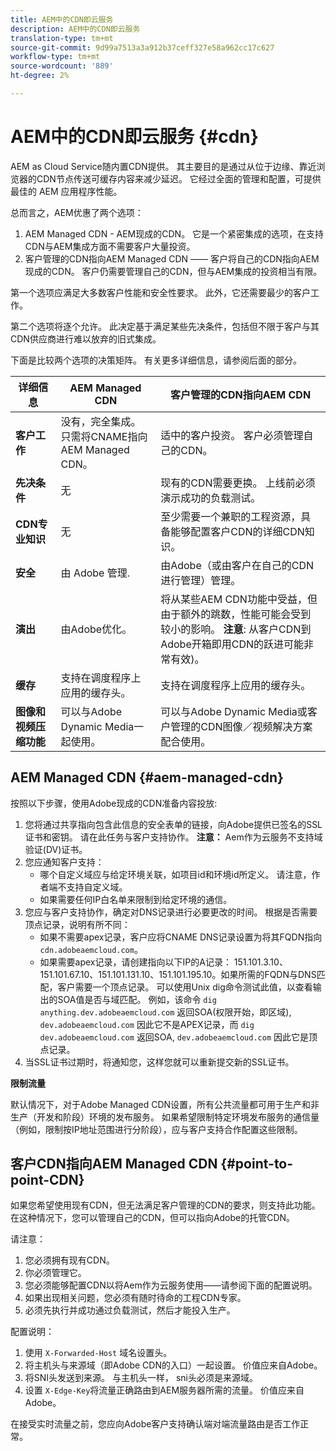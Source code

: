 ```yaml
---
title: AEM中的CDN即云服务
description: AEM中的CDN即云服务
translation-type: tm+mt
source-git-commit: 9d99a7513a3a912b37ceff327e58a962cc17c627
workflow-type: tm+mt
source-wordcount: '889'
ht-degree: 2%

---
```



# AEM中的CDN即云服务 {#cdn}

AEM as Cloud Service随内置CDN提供。 其主要目的是通过从位于边缘、靠近浏览器的CDN节点传送可缓存内容来减少延迟。 它经过全面的管理和配置，可提供最佳的 AEM 应用程序性能。

总而言之，AEM优惠了两个选项：

1. AEM Managed CDN - AEM现成的CDN。 它是一个紧密集成的选项，在支持CDN与AEM集成方面不需要客户大量投资。
1. 客户管理的CDN指向AEM Managed CDN —— 客户将自己的CDN指向AEM现成的CDN。 客户仍需要管理自己的CDN，但与AEM集成的投资相当有限。

第一个选项应满足大多数客户性能和安全性要求。 此外，它还需要最少的客户工作。

第二个选项将逐个允许。 此决定基于满足某些先决条件，包括但不限于客户与其CDN供应商进行难以放弃的旧式集成。

下面是比较两个选项的决策矩阵。 有关更多详细信息，请参阅后面的部分。

| 详细信息 | AEM Managed CDN | 客户管理的CDN指向AEM CDN |
|---|---|---|
| **客户工作** | 没有，完全集成。 只需将CNAME指向AEM Managed CDN。 | 适中的客户投资。 客户必须管理自己的CDN。 |
| **先决条件** | 无 | 现有的CDN需要更换。 上线前必须演示成功的负载测试。 |
| **CDN专业知识** | 无 | 至少需要一个兼职的工程资源，具备能够配置客户CDN的详细CDN知识。 |
| **安全** | 由 Adobe 管理. | 由Adobe（或由客户在自己的CDN进行管理）管理。 |
| **演出** | 由Adobe优化。 | 将从某些AEM CDN功能中受益，但由于额外的跳数，性能可能会受到较小的影响。 **注意**: 从客户CDN到Adobe开箱即用CDN的跃进可能非常有效)。 |
| **缓存** | 支持在调度程序上应用的缓存头。 | 支持在调度程序上应用的缓存头。 |
| **图像和视频压缩功能** | 可以与Adobe Dynamic Media一起使用。 | 可以与Adobe Dynamic Media或客户管理的CDN图像／视频解决方案配合使用。 |

## AEM Managed CDN  {#aem-managed-cdn}

按照以下步骤，使用Adobe现成的CDN准备内容投放:

1. 您将通过共享指向包含此信息的安全表单的链接，向Adobe提供已签名的SSL证书和密钥。 请在此任务与客户支持协作。
   **注意：** Aem作为云服务不支持域验证(DV)证书。
1. 您应通知客户支持：
   * 哪个自定义域应与给定环境关联，如项目id和环境id所定义。 请注意，作者端不支持自定义域。
   * 如果需要任何IP白名单来限制到给定环境的通信。
1. 您应与客户支持协作，确定对DNS记录进行必要更改的时间。 根据是否需要顶点记录，说明有所不同：
   * 如果不需要apex记录，客户应将CNAME DNS记录设置为将其FQDN指向 `cdn.adobeaemcloud.com`。
   * 如果需要apex记录，请创建指向以下IP的A记录： 151.101.3.10、151.101.67.10、151.101.131.10、151.101.195.10。如果所需的FQDN与DNS匹配，客户需要一个顶点记录。 可以使用Unix dig命令测试此值，以查看输出的SOA值是否与域匹配。 例如，该命令 `dig anything.dev.adobeaemcloud.com` 返回SOA(权限开始，即区域), `dev.adobeaemcloud.com` 因此它不是APEX记录，而 `dig dev.adobeaemcloud.com` 返回SOA, `dev.adobeaemcloud.com` 因此它是顶点记录。
1. 当SSL证书过期时，将通知您，这样您就可以重新提交新的SSL证书。

**限制流量**

默认情况下，对于Adobe Managed CDN设置，所有公共流量都可用于生产和非生产（开发和阶段）环境的发布服务。 如果希望限制特定环境发布服务的通信量（例如，限制按IP地址范围进行分阶段），应与客户支持合作配置这些限制。

## 客户CDN指向AEM Managed CDN {#point-to-point-CDN}

如果您希望使用现有CDN，但无法满足客户管理的CDN的要求，则支持此功能。 在这种情况下，您可以管理自己的CDN，但可以指向Adobe的托管CDN。

请注意：

1. 您必须拥有现有CDN。
1. 你必须管理它。
1. 您必须能够配置CDN以将Aem作为云服务使用——请参阅下面的配置说明。
1. 如果出现相关问题，您必须有随时待命的工程CDN专家。
1. 必须先执行并成功通过负载测试，然后才能投入生产。

配置说明：

1. 使用 `X-Forwarded-Host` 域名设置头。
1. 将主机头与来源域（即Adobe CDN的入口）一起设置。 价值应来自Adobe。
1. 将SNI头发送到来源。 与主机头一样， sni头必须是来源域。
1. 设置 `X-Edge-Key`将流量正确路由到AEM服务器所需的流量。 价值应来自Adobe。

在接受实时流量之前，您应向Adobe客户支持确认端对端流量路由是否工作正常。
